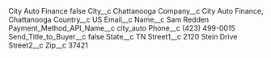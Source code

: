 <?xml version="1.0" encoding="UTF-8"?>
<CustomMetadata xmlns="http://soap.sforce.com/2006/04/metadata" xmlns:xsi="http://www.w3.org/2001/XMLSchema-instance" xmlns:xsd="http://www.w3.org/2001/XMLSchema">
    <label>City Auto Finance</label>
    <protected>false</protected>
    <values>
        <field>City__c</field>
        <value xsi:type="xsd:string">Chattanooga</value>
    </values>
    <values>
        <field>Company__c</field>
        <value xsi:type="xsd:string">City Auto Finance, Chattanooga</value>
    </values>
    <values>
        <field>Country__c</field>
        <value xsi:type="xsd:string">US</value>
    </values>
    <values>
        <field>Email__c</field>
        <value xsi:nil="true"/>
    </values>
    <values>
        <field>Name__c</field>
        <value xsi:type="xsd:string">Sam Redden</value>
    </values>
    <values>
        <field>Payment_Method_API_Name__c</field>
        <value xsi:type="xsd:string">city_auto</value>
    </values>
    <values>
        <field>Phone__c</field>
        <value xsi:type="xsd:string">(423) 499-0015</value>
    </values>
    <values>
        <field>Send_Title_to_Buyer__c</field>
        <value xsi:type="xsd:boolean">false</value>
    </values>
    <values>
        <field>State__c</field>
        <value xsi:type="xsd:string">TN</value>
    </values>
    <values>
        <field>Street1__c</field>
        <value xsi:type="xsd:string">2120 Stein Drive</value>
    </values>
    <values>
        <field>Street2__c</field>
        <value xsi:nil="true"/>
    </values>
    <values>
        <field>Zip__c</field>
        <value xsi:type="xsd:string">37421</value>
    </values>
</CustomMetadata>
